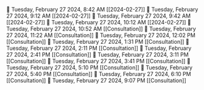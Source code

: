 🍅 Tuesday, February 27 2024, 8:42 AM [[2024-02-27]]
🍅 Tuesday, February 27 2024, 9:12 AM [[2024-02-27]]
🍅 Tuesday, February 27 2024, 9:42 AM [[2024-02-27]]🍅 Tuesday, February 27 2024, 10:12 AM [[2024-02-27]]🍅 Tuesday, February 27 2024, 10:52 AM [[Consultation]]🍅 Tuesday, February 27 2024, 11:22 AM [[Consultation]]🍅 Tuesday, February 27 2024, 12:02 PM [[Consultation]]🍅 Tuesday, February 27 2024, 1:31 PM [[Consultation]]🍅 Tuesday, February 27 2024, 2:11 PM [[Consultation]]🍅 Tuesday, February 27 2024, 2:41 PM [[Consultation]]🍅 Tuesday, February 27 2024, 3:11 PM [[Consultation]]🍅 Tuesday, February 27 2024, 3:41 PM [[Consultation]]🍅 Tuesday, February 27 2024, 5:10 PM [[Consultation]]🍅 Tuesday, February 27 2024, 5:40 PM [[Consultation]]🍅 Tuesday, February 27 2024, 6:10 PM [[Consultation]]🍅 Tuesday, February 27 2024, 9:07 PM [[Consultation]]